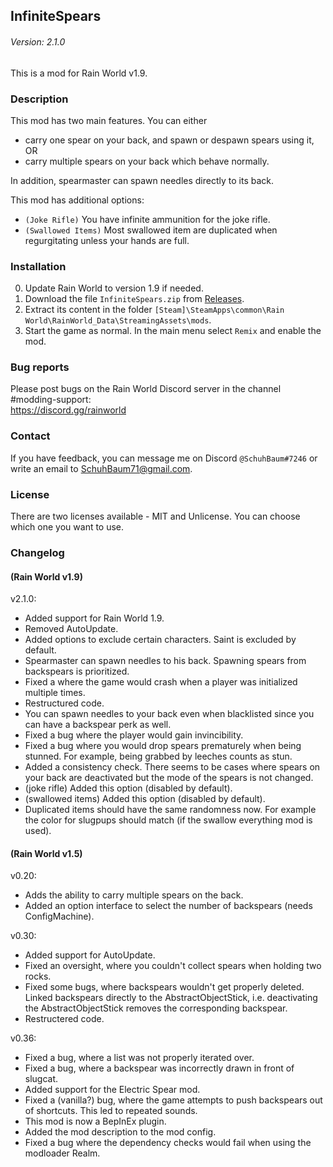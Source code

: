 ## InfiniteSpears
###### Version: 2.1.0
This is a mod for Rain World v1.9.

### Description
This mod has two main features. You can either  
- carry one spear on your back, and spawn or despawn spears using it,  
OR  
- carry multiple spears on your back which behave normally.

In addition, spearmaster can spawn needles directly to its back.

This mod has additional options:
- `(Joke Rifle)` You have infinite ammunition for the joke rifle.
- `(Swallowed Items)` Most swallowed item are duplicated when regurgitating unless your hands are full.

### Installation
0. Update Rain World to version 1.9 if needed.
1. Download the file  `InfiniteSpears.zip` from [Releases](https://github.com/SchuhBaum/InfiniteSpears/releases/tag/v2.1.0).
2. Extract its content in the folder `[Steam]\SteamApps\common\Rain World\RainWorld_Data\StreamingAssets\mods`.
3. Start the game as normal. In the main menu select `Remix` and enable the mod. 

### Bug reports
Please post bugs on the Rain World Discord server in the channel #modding-support:  
https://discord.gg/rainworld

### Contact
If you have feedback, you can message me on Discord `@SchuhBaum#7246` or write an email to SchuhBaum71@gmail.com.

### License
There are two licenses available - MIT and Unlicense. You can choose which one you want to use.  

### Changelog
#### (Rain World v1.9)
v2.1.0:  
- Added support for Rain World 1.9.
- Removed AutoUpdate.
- Added options to exclude certain characters. Saint is excluded by default.
- Spearmaster can spawn needles to his back. Spawning spears from backspears is prioritized.
- Fixed a where the game would crash when a player was initialized multiple times.
- Restructured code.
- You can spawn needles to your back even when blacklisted since you can have a backspear perk as well.
- Fixed a bug where the player would gain invincibility.
- Fixed a bug where you would drop spears prematurely when being stunned. For example, being grabbed by leeches counts as stun.
- Added a consistency check. There seems to be cases where spears on your back are deactivated but the mode of the spears is not changed.
- (joke rifle) Added this option (disabled by default).
- (swallowed items) Added this option (disabled by default).
- Duplicated items should have the same randomness now. For example the color for slugpups should match (if the swallow everything mod is used).

#### (Rain World v1.5)
v0.20:
- Adds the ability to carry multiple spears on the back.
- Added an option interface to select the number of backspears (needs ConfigMachine).

v0.30:
- Added support for AutoUpdate.
- Fixed an oversight, where you couldn't collect spears when holding two rocks.
- Fixed some bugs, where backspears wouldn't get properly deleted. Linked backspears directly to the AbstractObjectStick, i.e. deactivating the AbstractObjectStick removes the corresponding backspear.
- Restructered code.

v0.36:
- Fixed a bug, where a list was not properly iterated over.
- Fixed a bug, where a backspear was incorrectly drawn in front of slugcat.
- Added support for the Electric Spear mod.
- Fixed a (vanilla?) bug, where the game attempts to push backspears out of shortcuts. This led to repeated sounds.
- This mod is now a BepInEx plugin.
- Added the mod description to the mod config.
- Fixed a bug where the dependency checks would fail when using the modloader Realm.